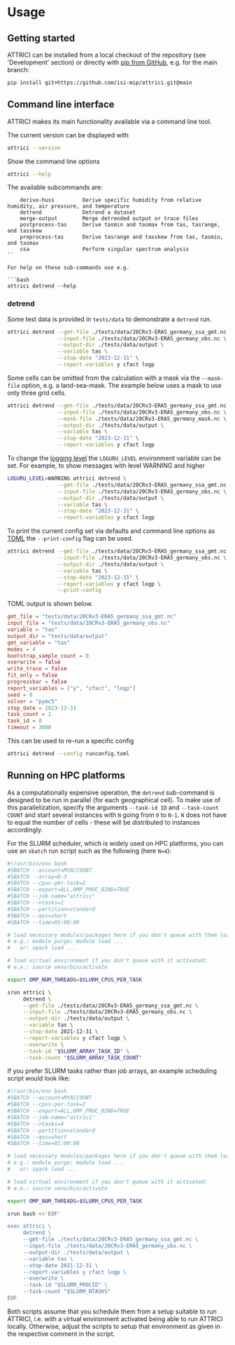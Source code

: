 # Usage

## Getting started

ATTRICI can be installed from a local checkout of the repository (see 'Development' section)
or directly with [pip from GitHub](https://pip.pypa.io/en/stable/topics/vcs-support/),
e.g. for the main branch:

```bash
pip install git+https://github.com/isi-mip/attrici.git@main
```

## Command line interface

ATTRICI makes its main functionality available via a command line tool.

The current version can be displayed with

```bash
attrici --version
```

Show the command line options

```bash
attrici --help
```

The available subcommands are:

```text
    derive-huss         Derive specific humidity from relative humidity, air pressure, and temperature
    detrend             Detrend a dataset
    merge-output        Merge detrended output or trace files
    postprocess-tas     Derive tasmin and tasmax from tas, tasrange, and tasskew
    preprocess-tas      Derive tasrange and tasskew from tas, tasmin, and tasmax
    ssa                 Perform singular spectrum analysis
``

For help on these sub-commands use e.g.

```bash
attrici detrend --help
```

### detrend

Some test data is provided in `tests/data` to demonstrate a `detrend` run.

```bash
attrici detrend --gmt-file ./tests/data/20CRv3-ERA5_germany_ssa_gmt.nc \
                --input-file ./tests/data/20CRv3-ERA5_germany_obs.nc \
                --output-dir ./tests/data/output \
                --variable tas \
                --stop-date "2023-12-31" \
                --report-variables y cfact logp
```

Some cells can be omitted from the calculation with a mask via the `--mask-file` option, e.g. a land-sea-mask.
The example below uses a mask to use only three grid cells.

```bash
attrici detrend --gmt-file ./tests/data/20CRv3-ERA5_germany_ssa_gmt.nc \
                --input-file ./tests/data/20CRv3-ERA5_germany_obs.nc \
                --mask-file ./tests/data/20CRv3-ERA5_germany_mask.nc \
                --output-dir ./tests/data/output \
                --variable tas \
                --stop-date "2023-12-31" \
                --report-variables y cfact logp
```

To change the [logging level](https://loguru.readthedocs.io/en/stable/api/logger.html#levels)
the `LOGURU_LEVEL` environment variable can be set.
For example, to show messages with level WARNING and higher

```bash
LOGURU_LEVEL=WARNING attrici detrend \
                --gmt-file ./tests/data/20CRv3-ERA5_germany_ssa_gmt.nc \
                --input-file ./tests/data/20CRv3-ERA5_germany_obs.nc \
                --output-dir ./tests/data/output \
                --variable tas \
                --stop-date "2023-12-31" \
                --report-variables y cfact logp
```

To print the current config set via defaults and command line options as [TOML](https://toml.io/)
the `--print-config` flag can be used.

```bash
attrici detrend --gmt-file ./tests/data/20CRv3-ERA5_germany_ssa_gmt.nc \
                --input-file ./tests/data/20CRv3-ERA5_germany_obs.nc \
                --output-dir ./tests/data/output \
                --variable tas \
                --stop-date "2023-12-31" \
                --report-variables y cfact logp \
                --print-config
```

TOML output is shown below.

```toml
gmt_file = "tests/data/20CRv3-ERA5_germany_ssa_gmt.nc"
input_file = "tests/data/20CRv3-ERA5_germany_obs.nc"
variable = "tas"
output_dir = "tests/data/output"
gmt_variable = "tas"
modes = 4
bootstrap_sample_count = 0
overwrite = false
write_trace = false
fit_only = false
progressbar = false
report_variables = ["y", "cfact", "logp"]
seed = 0
solver = "pymc5"
stop_date = 2023-12-31
task_count = 1
task_id = 0
timeout = 3600
```

This can be used to re-run a specific config

```bash
attrici detrend --config runconfig.toml
```

## Running on HPC platforms

As a computationally expensive operation, the `detrend` sub-command is designed to be run in parallel (for each
geographical cell). To make use of this parallelization, specify the arguments `--task-id ID` and
`--task-count COUNT` and start several instances with `N` going from `0` to `N-1`. `N` does not have to equal
the number of cells - these will be distributed to instances accordingly.

For the SLURM scheduler, which is widely used on HPC platforms, you can use an `sbatch` run script such as the
following (here `N=4`):

```bash
#!/usr/bin/env bash
#SBATCH --account=MYACCOUNT
#SBATCH --array=0-3
#SBATCH --cpus-per-task=2
#SBATCH --export=ALL,OMP_PROC_BIND=TRUE
#SBATCH --job-name="attrici"
#SBATCH --ntasks=1
#SBATCH --partition=standard
#SBATCH --qos=short
#SBATCH --time=01:00:00

# load necessary modules/packages here if you don't queue with them loaded
# e.g.: module purge; module load ...
#   or: spack load ...

# load virtual environment if you don't queue with it activated:
# e.e.: source venv/bin/activate

export OMP_NUM_THREADS=$SLURM_CPUS_PER_TASK

srun attrici \
     detrend \
     --gmt-file ./tests/data/20CRv3-ERA5_germany_ssa_gmt.nc \
     --input-file ./tests/data/20CRv3-ERA5_germany_obs.nc \
     --output-dir ./tests/data/output \
     --variable tas \
     --stop-date 2021-12-31 \
     --report-variables y cfact logp \
     --overwrite \
     --task-id "$SLURM_ARRAY_TASK_ID" \
     --task-count "$SLURM_ARRAY_TASK_COUNT"
```

If you prefer SLURM tasks rather than job arrays, an example scheduling script would look like:

```bash
#!/usr/bin/env bash
#SBATCH --account=MYACCOUNT
#SBATCH --cpus-per-task=2
#SBATCH --export=ALL,OMP_PROC_BIND=TRUE
#SBATCH --job-name="attrici"
#SBATCH --ntasks=4
#SBATCH --partition=standard
#SBATCH --qos=short
#SBATCH --time=01:00:00

# load necessary modules/packages here if you don't queue with them loaded
# e.g.: module purge; module load ...
#   or: spack load ...

# load virtual environment if you don't queue with it activated:
# e.e.: source venv/bin/activate

export OMP_NUM_THREADS=$SLURM_CPUS_PER_TASK

srun bash <<'EOF'

exec attrici \
     detrend \
     --gmt-file ./tests/data/20CRv3-ERA5_germany_ssa_gmt.nc \
     --input-file ./tests/data/20CRv3-ERA5_germany_obs.nc \
     --output-dir ./tests/data/output \
     --variable tas \
     --stop-date 2021-12-31 \
     --report-variables y cfact logp \
     --overwrite \
     --task-id "$SLURM_PROCID" \
     --task-count "$SLURM_NTASKS"
EOF
```

Both scripts assume that you schedule them from a setup suitable to run ATTRICI, i.e. with a virtual environment
activated being able to run ATTRICI locally. Otherwise, adjust the scripts to setup that environment as given
in the respective comment in the script.

